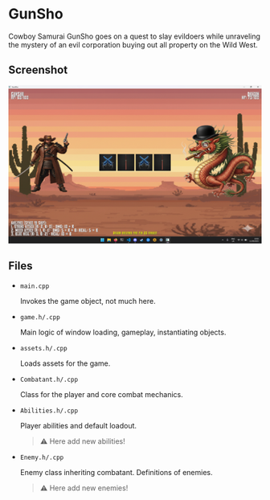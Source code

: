 # GunSho

Cowboy Samurai GunSho goes on a quest to slay evildoers while unraveling the mystery of an evil corporation buying out all property on the Wild West.

## Screenshot

![screenshot](./screenshot.png)

## Files

- `main.cpp`

    Invokes the game object, not much here.

- `game.h/.cpp`

    Main logic of window loading, gameplay, instantiating objects.

- `assets.h/.cpp`

    Loads assets for the game.

- `Combatant.h/.cpp`

    Class for the player and core combat mechanics.

- `Abilities.h/.cpp`

    Player abilities and default loadout.

    > ⚠️ Here add new abilities!

- `Enemy.h/.cpp`

    Enemy class inheriting combatant. Definitions of enemies.

    > ⚠️ Here add new enemies!